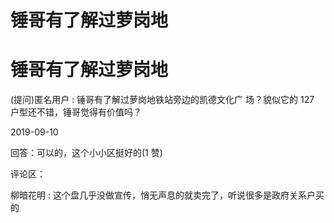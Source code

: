 # 锤哥有了解过萝岗地

# 锤哥有了解过萝岗地

(提问)匿名用户 : 锤哥有了解过萝岗地铁站旁边的凯德文化广 场？貌似它的 127 户型还不错，锤哥觉得有价值吗？

2019-09-10

回答：可以的，这个小小区挺好的(1 赞)

评论区：

柳暗花明 : 这个盘几乎没做宣传，悄无声息的就卖完了，听说很多是政府关系户买的